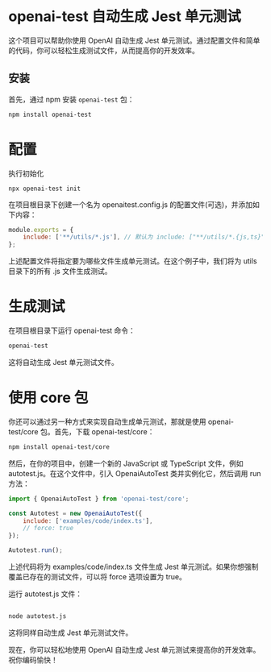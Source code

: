 # openai-test 自动生成 Jest 单元测试

这个项目可以帮助你使用 OpenAI 自动生成 Jest 单元测试。通过配置文件和简单的代码，你可以轻松生成测试文件，从而提高你的开发效率。

## 安装

首先，通过 npm 安装 `openai-test` 包：

```bash
npm install openai-test
```

# 配置
执行初始化
```shell
npx openai-test init
```
在项目根目录下创建一个名为 openaitest.config.js 的配置文件(可选)，并添加如下内容：

```javascript
module.exports = {
    include: ['**/utils/*.js'], // 默认为 include: ["**/utils/*.{js,ts}"]
};
```

上述配置文件将指定要为哪些文件生成单元测试。在这个例子中，我们将为 utils 目录下的所有 .js 文件生成测试。
# 生成测试
在项目根目录下运行 openai-test 命令：
```bash
openai-test
```

这将自动生成 Jest 单元测试文件。

# 使用 core 包
你还可以通过另一种方式来实现自动生成单元测试，那就是使用 openai-test/core 包。首先，下载 openai-test/core：

```bash
npm install openai-test/core
```

然后，在你的项目中，创建一个新的 JavaScript 或 TypeScript 文件，例如 autotest.js。在这个文件中，引入 OpenaiAutoTest 类并实例化它，然后调用 run 方法：

```javascript
import { OpenaiAutoTest } from 'openai-test/core';

const Autotest = new OpenaiAutoTest({
    include: ['examples/code/index.ts'],
    // force: true
});

Autotest.run();

```
上述代码将为 examples/code/index.ts 文件生成 Jest 单元测试。如果你想强制覆盖已存在的测试文件，可以将 force 选项设置为 true。

运行 autotest.js 文件：
```bash

node autotest.js

```
这将同样自动生成 Jest 单元测试文件。

现在，你可以轻松地使用 OpenAI 自动生成 Jest 单元测试来提高你的开发效率。祝你编码愉快！